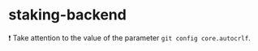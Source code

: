 # staking-backend
:exclamation: Take attention to the value of the parameter `git config core.autocrlf`.
